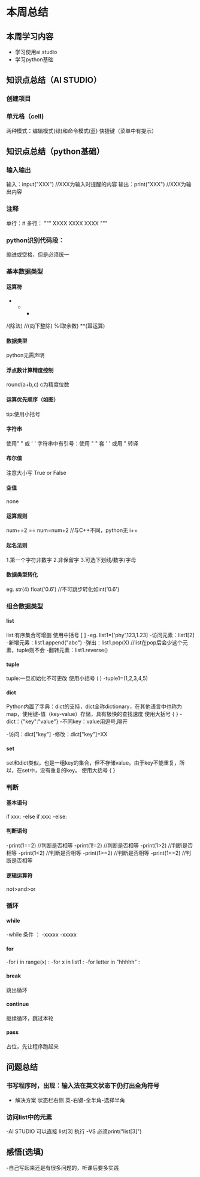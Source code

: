 
# 本周总结

## 本周学习内容
- 学习使用ai studio
- 学习python基础

## 知识点总结（AI STUDIO）
### 创建项目

### 单元格（cell)
两种模式：编辑模式(绿)和命令模式(蓝)
快捷键（菜单中有提示）

## 知识点总结（python基础）
### 输入输出
输入：input("XXX")  //XXX为输入时提醒的内容
输出：print("XXX")  //XXX为输出内容

### 注释
单行：#
多行：  """
        XXXX
        XXXX
        XXXX
        """

### python识别代码段：
缩进或空格，但是必须统一

### 基本数据类型
#### 运算符
+    -   *   
/(除法)   //(向下整除)   %(取余数)   **(幂运算)

#### 数据类型
python无需声明

#### 浮点数计算精度控制
round(a+b,c)  c为精度位数

#### 运算优先顺序（如图）
tip:使用小括号

#### 字符串
使用" " 或 ' '
字符串中有引号：使用 " " 套 ' ' 或用 \" 转译

#### 布尔值
注意大小写 True or False

#### 空值
none

#### 运算规则
num+=2 == num=num+2     //与C++不同，python无 i++

#### 起名法则
1.第一个字符非数字
2.非保留字
3.可选下划线/数字/字母

#### 数据类型转化
eg.   str(4)    float('0.6')   //不可跳步转化如int('0.6')

### 组合数据类型

#### list
list:有序集合可增删 使用中括号 [ ]
-eg. list1=['phy',123,1.23]
-访问元素：list1[2]
-新增元素：list1.append("abc")
-弹出：list1.pop(X)   //list在pop后会少这个元素，tuple则不会
-翻转元素：list1.reverse()

#### tuple
tuple:一旦初始化不可更改  使用小括号 ( )
-tuple1=(1,2,3,4,5)

#### dict 
Python内置了字典：dict的支持，dict全称dictionary，在其他语言中也称为map，使用键-值（key-value）存储，具有极快的查找速度  使用大括号 { }
-dict：{"key":"value"}
-不同key：value用逗号,隔开

-访问：dict["key"]
-修改：dict["key"]=XX

#### set
set和dict类似，也是一组key的集合，但不存储value。由于key不能重复，所以，在set中，没有重复的key。 使用大括号 { }

### 判断
#### 基本语句
if xxx:
-else if xxx:
-else:

#### 判断语句
-print(1==2)  //判断是否相等
-print(1!=2)  //判断是否相等
-print(1>2)  //判断是否相等
-print(1<2)  //判断是否相等
-print(1>=2)  //判断是否相等
-print(1<=2)  //判断是否相等

#### 逻辑运算符
 not>and>or

### 循环
#### while
-while 条件 ：
-xxxxx
-xxxxx

#### for
-for i in range(x) :
-for x in list1 :
-for letter in "hhhhh" :

#### break
跳出循环

#### continue
继续循环，跳过本轮

#### pass
占位，先让程序跑起来


## 问题总结

### 书写程序时，出现：输入法在英文状态下仍打出全角符号

- 解决方案
状态栏右侧 英-右键-全半角-选择半角 

### 访问list中的元素
-AI STUDIO 可以直接 list[3] 执行
-VS 必须print("list[3]")

## 感悟(选填)

-自己写起来还是有很多问题的，听课后要多实践

